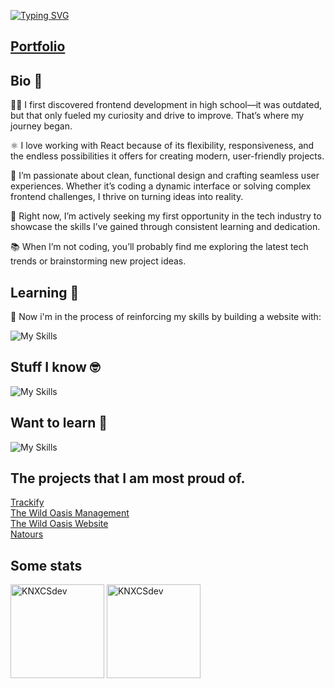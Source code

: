 [![Typing SVG](https://readme-typing-svg.demolab.com/?lines=Hello+I`m+Michał)](https://git.io/typing-svg)

## <a href='https://knxcsdev.vercel.app/'>Portfolio </a>

## Bio 📃
👨‍💻 I first discovered frontend development in high school—it was outdated, but that only fueled my curiosity and drive to improve. That’s where my journey began.

⚛️ I love working with React because of its flexibility, responsiveness, and the endless possibilities it offers for creating modern, user-friendly projects.

🎨 I’m passionate about clean, functional design and crafting seamless user experiences. Whether it’s coding a dynamic interface or solving complex frontend challenges, I thrive on turning ideas into reality.

🚀 Right now, I’m actively seeking my first opportunity in the tech industry to showcase the skills I’ve gained through consistent learning and dedication.

📚 When I’m not coding, you’ll probably find me exploring the latest tech trends or brainstorming new project ideas.


## Learning 📖

<div display:flex;'>
  
📢 Now i'm in the process of reinforcing my skills  by building a website with:

![My Skills](https://skillicons.dev/icons?i=nodejs,express,mongodb,react,tailwind,vite,javascript,typescript)

</div>

## Stuff I know 🤓

![My Skills](https://skillicons.dev/icons?i=git,html,react,github,npm,css,scss,tailwind,javascript,vite,redux,supabase,styledcomponents,typescript,nextjs,figma,postman,nodejs,express,mongodb,pug&perline=7)

## Want to learn 🧠

![My Skills](https://skillicons.dev/icons?i=docker,angular)

## The projects that I am most proud of.

[Trackify](https://trackify-knxcsdev.vercel.app/)    
[The Wild Oasis Management](https://the-wild-oasis-management-knxcsdev.vercel.app/)        
[The Wild Oasis Website](https://the-wild-oasis-website-knxcsdev.vercel.app/)     
[Natours](https://natours-knxcsdev.vercel.app/)    


## Some stats

<span>
<img  height="150px" src="https://github-readme-stats.vercel.app/api/top-langs?username=KNXCSdev&show_icons=true&locale=en&layout=compact&theme=transparent" alt="KNXCSdev" /> 
</span>
<span>
<img height="150px" src="https://github-readme-stats.vercel.app/api?username=KNXCSdev&show_icons=true&locale=en&theme=transparent" alt="KNXCSdev" />
</span>



